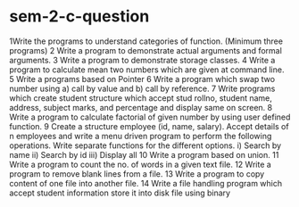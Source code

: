 # sem-2-c-question
1Write the programs to understand categories of function. (Minimum three programs)
2 Write a program to demonstrate actual arguments and formal arguments.
3 Write a program to demonstrate storage classes.
4 Write a program to calculate mean two numbers which are given at command line.
5 Write a programs based on Pointer
6 Write a program which swap two number using a) call by value and b) call by reference.
7 Write programs which create student structure which accept stud rollno, student name, address, 
subject marks, and percentage and display same on screen.
8 Write a program to calculate factorial of given number by using user defined function.
9 Create a structure employee (id, name, salary). Accept details of n employees and write a menu 
driven program to perform the following operations. 
Write separate functions for the different options. i) Search by name ii) Search by id iii) Display all
10 Write a program based on union.
11 Write a program to count the no. of words in a given text file.
12 Write a program to remove blank lines from a file.
13 Write a program to copy content of one file into another file.
14 Write a file handling program which accept student information store it into disk file using binary 
